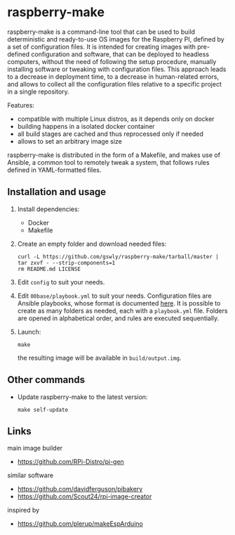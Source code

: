 
# raspberry-make

raspberry-make is a command-line tool that can be used to build deterministic and ready-to-use OS images for the Raspberry PI, defined by a set of configuration files. It is intended for creating images with pre-defined configuration and software, that can be deployed to headless computers, without the need of following the setup procedure, manually installing software or tweaking with configuration files. This approach leads to a decrease in deployment time, to a decrease in human-related errors, and allows to collect all the configuration files relative to a specific project in a single repository.

Features:
* compatible with multiple Linux distros, as it depends only on docker
* building happens in a isolated docker container
* all build stages are cached and thus reprocessed only if needed
* allows to set an arbitrary image size

raspberry-make is distributed in the form of a Makefile, and makes use of Ansible, a common tool to remotely tweak a system, that follows rules defined in YAML-formatted files.

## Installation and usage

1. Install dependencies:
   * Docker
   * Makefile

2. Create an empty folder and download needed files:
   ```
   curl -L https://github.com/gswly/raspberry-make/tarball/master | tar zxvf - --strip-components=1
   rm README.md LICENSE
   ```

3. Edit `config` to suit your needs.

4. Edit `00base/playbook.yml` to suit your needs. Configuration files are Ansible playbooks, whose format is documented [here](https://docs.ansible.com/ansible/latest/user_guide/playbooks.html). It is possible to create as many folders as needed, each with a `playbook.yml` file. Folders are opened in alphabetical order, and rules are executed sequentially.

5. Launch:
   ```
   make
   ```
   the resulting image will be available in `build/output.img`.

## Other commands

 * Update raspberry-make to the latest version:
   ```
   make self-update
   ```

## Links

main image builder
* https://github.com/RPi-Distro/pi-gen

similar software
* https://github.com/davidferguson/pibakery
* https://github.com/Scout24/rpi-image-creator

inspired by
* https://github.com/plerup/makeEspArduino
